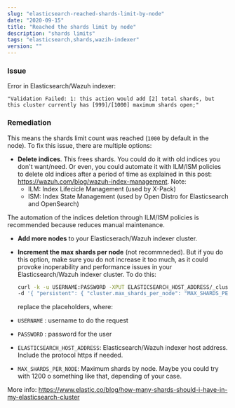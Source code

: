 ```yaml
---
slug: "elasticsearch-reached-shards-limit-by-node"
date: "2020-09-15"
title: "Reached the shards limit by node"
description: "shards limits"
tags: "elasticsearch,shards,wazih-indexer"
version: ""
---
```


### Issue

Error in Elasticsearch/Wazuh indexer:

```
"Validation Failed: 1: this action would add [2] total shards, but this cluster currently has [999]/[1000] maximum shards open;"
```

### Remediation

This means the shards limit count was reached (`1000` by default in the node). To fix this issue, there are multiple options:

- **Delete indices**. This frees shards. You could do it with old indices you don't want/need. Or even, you could automate it with ILM/ISM policies to delete old indices after a period of time as explained in this post: https://wazuh.com/blog/wazuh-index-management.
Note:
  - ILM: Index Lifecicle Management (used by X-Pack)
  - ISM: Index State Management (used by Open Distro for Elasticsearch and OpenSearch)

The automation of the indices deletion through ILM/ISM policies is recommended because reduces manual maintenance.

- **Add more nodes** to your Elasticserach/Wazuh indexer cluster.

- **Increment the max shards per node** (not recommneded). But if you do this option, make sure you do not increase it too much, as it could provoke inoperability and performance issues in your Elasticsearch/Wazuh indexer cluster. To do this:

  ```sh
  curl -k -u USERNAME:PASSWORD -XPUT ELASTICSEARCH_HOST_ADDRESS/_cluster/settings -H "Content-Type: application/json" \
  -d '{ "persistent": { "cluster.max_shards_per_node": "MAX_SHARDS_PER_NODE" } }'
  ```

  replace the placeholders, where:
- `USERNAME` : username to do the request
- `PASSWORD` : password for the user
- `ELASTICSEARCH_HOST_ADDRESS`: Elasticsearch/Wazuh indexer host address. Include the protocol https if needed.
- `MAX_SHARDS_PER_NODE`: Maximum shards by node. Maybe you could try with 1200 o something like that, depending of your case.

More info: https://www.elastic.co/blog/how-many-shards-should-i-have-in-my-elasticsearch-cluster
